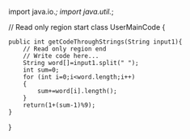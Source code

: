 import java.io.*;
import  java.util.*;

// Read only region start
class UserMainCode
{

	public int getCodeThroughStrings(String input1){
		// Read only region end
		// Write code here...
        String word[]=input1.split(" ");
        int sum=0;
        for (int i=0;i<word.length;i++)
        {
            sum+=word[i].length();
        }
        return(1+(sum-1)%9);
    }
}
